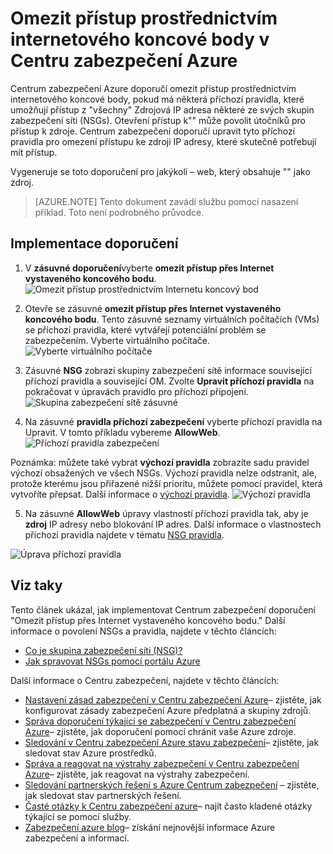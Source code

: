 <properties
   pageTitle="Omezit přístup prostřednictvím internetového koncové body v Centru zabezpečení Azure | Microsoft Azure"
   description="V tomto dokumentu se dozvíte, jak implementovat Azure Centrum zabezpečení doporučení **omezit přístup přes Internet vystaveného koncového bodu**."
   services="security-center"
   documentationCenter="na"
   authors="TerryLanfear"
   manager="MBaldwin"
   editor=""/>

<tags
   ms.service="security-center"
   ms.devlang="na"
   ms.topic="article"
   ms.tgt_pltfrm="na"
   ms.workload="na"
   ms.date="10/26/2016"
   ms.author="terrylan"/>

# <a name="restrict-access-through-internet-facing-endpoints-in-azure-security-center"></a>Omezit přístup prostřednictvím internetového koncové body v Centru zabezpečení Azure

Centrum zabezpečení Azure doporučí omezit přístup prostřednictvím internetového koncové body, pokud má některá příchozí pravidla, které umožňují přístup z "všechny" Zdrojová IP adresa některé ze svých skupin zabezpečení síti (NSGs). Otevření přístup k"" může povolit útočníků pro přístup k zdroje. Centrum zabezpečení doporučí upravit tyto příchozí pravidla pro omezení přístupu ke zdroji IP adresy, které skutečně potřebují mít přístup.

Vygeneruje se toto doporučení pro jakýkoli – web, který obsahuje "" jako zdroj.

> [AZURE.NOTE] Tento dokument zavádí službu pomocí nasazení příklad. Toto není podrobného průvodce.

## <a name="implement-the-recommendation"></a>Implementace doporučení

1. V **zásuvné doporučení**vyberte **omezit přístup přes Internet vystaveného koncového bodu**.
![Omezit přístup prostřednictvím Internetu koncový bod][1]

2. Otevře se zásuvné **omezit přístup přes Internet vystaveného koncového bodu**. Tento zásuvné seznamy virtuálních počítačích (VMs) se příchozí pravidla, které vytvářejí potenciální problém se zabezpečením. Vyberte virtuálního počítače.
![Vyberte virtuálního počítače][2]

3. Zásuvné **NSG** zobrazí skupiny zabezpečení sítě informace související příchozí pravidla a související OM. Zvolte **Upravit příchozí pravidla** na pokračovat v úpravách pravidlo pro příchozí připojení.
![Skupina zabezpečení sítě zásuvné][3]

4. Na zásuvné **pravidla příchozí zabezpečení** vyberte příchozí pravidla na Upravit. V tomto příkladu vybereme **AllowWeb**.
![Příchozí pravidla zabezpečení][4]

  Poznámka: můžete také vybrat **výchozí pravidla** zobrazíte sadu pravidel výchozí obsažených ve všech NSGs. Výchozí pravidla nelze odstranit, ale, protože kterému jsou přiřazené nižší prioritu, můžete pomocí pravidel, která vytvoříte přepsat. Další informace o [výchozí pravidla](../virtual-network/virtual-networks-nsg.md#default-rules).
![Výchozí pravidla][5]

5. Na zásuvné **AllowWeb** úpravy vlastností příchozí pravidla tak, aby je **zdroj** IP adresy nebo blokování IP adres. Další informace o vlastnostech příchozí pravidla najdete v tématu [NSG pravidla](../virtual-network/virtual-networks-nsg.md#nsg-rules).

  ![Úprava příchozí pravidla][6]

## <a name="see-also"></a>Viz taky

Tento článek ukázal, jak implementovat Centrum zabezpečení doporučení "Omezit přístup přes Internet vystaveného koncového bodu." Další informace o povolení NSGs a pravidla, najdete v těchto článcích:

- [Co je skupina zabezpečení síti (NSG)?](../virtual-network/virtual-networks-nsg.md)
- [Jak spravovat NSGs pomocí portálu Azure](../virtual-network/virtual-networks-create-nsg-arm-pportal.md)

Další informace o Centru zabezpečení, najdete v těchto článcích:

- [Nastavení zásad zabezpečení v Centru zabezpečení Azure](security-center-policies.md)– zjistěte, jak konfigurovat zásady zabezpečení Azure předplatná a skupiny zdrojů.
- [Správa doporučení týkající se zabezpečení v Centru zabezpečení Azure](security-center-recommendations.md)– zjistěte, jak doporučení pomocí chránit vaše Azure zdroje.
- [Sledování v Centru zabezpečení Azure stavu zabezpečení](security-center-monitoring.md)– zjistěte, jak sledovat stav Azure prostředků.
- [Správa a reagovat na výstrahy zabezpečení v Centru zabezpečení Azure](security-center-managing-and-responding-alerts.md)– zjistěte, jak reagovat na výstrahy zabezpečení.
- [Sledování partnerských řešení s Azure Centrum zabezpečení](security-center-partner-solutions.md) – zjistěte, jak sledovat stav partnerských řešení.
- [Časté otázky k Centru zabezpečení azure](security-center-faq.md)– najít často kladené otázky týkající se pomocí služby.
- [Zabezpečení azure blog](http://blogs.msdn.com/b/azuresecurity/)– získání nejnovější informace Azure zabezpečení a informací.

<!--Image references-->
[1]: ./media/security-center-restrict-access-thru-internet-facing-endpoint/restrict-access-thru-internet-facing-endpoint.png
[2]: ./media/security-center-restrict-access-thru-internet-facing-endpoint/select-a-vm.png
[3]: ./media/security-center-restrict-access-thru-internet-facing-endpoint/network-security-group-blade.png
[4]: ./media/security-center-restrict-access-thru-internet-facing-endpoint/inbound-security-rules.png
[5]: ./media/security-center-restrict-access-thru-internet-facing-endpoint/default-rules.png
[6]: ./media/security-center-restrict-access-thru-internet-facing-endpoint/edit-inbound-rule.png
